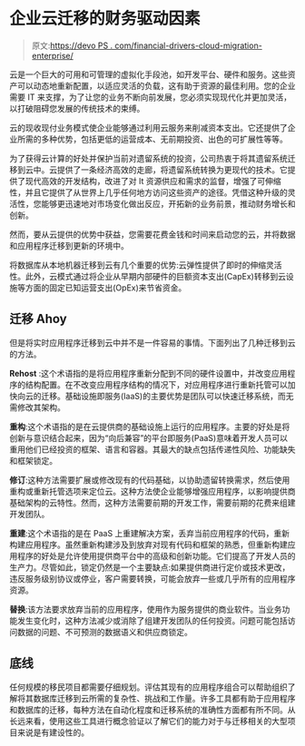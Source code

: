 # 企业云迁移的财务驱动因素

> 原文:[https://devo PS . com/financial-drivers-cloud-migration-enterprise/](https://devops.com/financial-drivers-cloud-migration-enterprise/)

云是一个巨大的可用和可管理的虚拟化手段池，如开发平台、硬件和服务。这些资产可以动态地重新配置，以适应灵活的负载，这有助于资源的最佳利用。您的企业需要 IT 来支撑，为了让您的业务不断向前发展，您必须实现现代化并更加灵活，以打破阻碍您发展的传统技术的束缚。

云的现收现付业务模式使企业能够通过利用云服务来削减资本支出。它还提供了企业所需的多种优势，包括更低的运营成本、无前期投资、出色的可扩展性等等。

为了获得云计算的好处并保护当前对遗留系统的投资，公司热衷于将其遗留系统迁移到云中。云提供了一条经济高效的走廊，将遗留系统转换为更现代的技术。它提供了现代高效的开发结构，改进了对 It 资源供应和需求的监督，增强了可伸缩性，并且它提供了从世界上几乎任何地方访问这些资产的途径。凭借这种升级的灵活性，您能够更迅速地对市场变化做出反应，开拓新的业务前景，推动财务增长和创新。

然而，要从云提供的优势中获益，您需要花费金钱和时间来启动您的云，并将数据和应用程序迁移到更新的环境中。

将数据库从本地机器迁移到云有几个重要的优势:云弹性提供了即时的伸缩灵活性。此外，云模式通过将企业从早期内部硬件的巨额资本支出(CapEx)转移到云设施等方面的固定已知运营支出(OpEx)来节省资金。

## 迁移 Ahoy

但是将实时应用程序迁移到云中并不是一件容易的事情。下面列出了几种迁移到云的方法。

**Rehost** :这个术语指的是将应用程序重新分配到不同的硬件设置中，并改变应用程序的结构配置。在不改变应用程序结构的情况下，对应用程序进行重新托管可以加快向云的迁移。基础设施即服务(IaaS)的主要优势是团队可以快速迁移系统，而无需修改其架构。

**重构**:这个术语指的是在云提供商的基础设施上运行的应用程序。主要的好处是将创新与意识结合起来，因为“向后兼容”的平台即服务(PaaS)意味着开发人员可以重用他们已经投资的框架、语言和容器。其最大的缺点包括传递性风险、功能缺失和框架锁定。

**修订**:这种方法需要扩展或修改现有的代码基础，以协助遗留转换需求，然后使用重构或重新托管选项来定位云。这种方法使企业能够增强应用程序，以影响提供商基础架构的云特性。然而，这种方法需要前期的开发工作，需要前期的花费来组建开发团队。

**重建**:这个术语指的是在 PaaS 上重建解决方案，丢弃当前应用程序的代码，重新构建应用程序。虽然重新构建涉及到放弃对现有代码和框架的熟悉，但重新构建应用程序的好处是允许使用提供商平台中的高级和创新功能。它们提高了开发人员的生产力。尽管如此，锁定仍然是一个主要缺点:如果提供商进行定价或技术更改，违反服务级别协议或停业，客户需要转换，可能会放弃一些或几乎所有的应用程序资源。

**替换**:该方法要求放弃当前的应用程序，使用作为服务提供的商业软件。当业务功能发生变化时，这种方法减少或消除了组建开发团队的任何投资。问题可能包括访问数据的问题、不可预测的数据语义和供应商锁定。

## 底线

任何规模的移民项目都需要仔细规划。评估其现有的应用程序组合可以帮助组织了解将其数据库迁移到云所需的复杂性、挑战和工作量。许多工具都有助于应用程序和数据库的迁移，每种方法在自动化程度和迁移系统的准确性方面都有所不同。从长远来看，使用这些工具进行概念验证以了解它们的能力对于与迁移相关的大型项目来说是有建设性的。